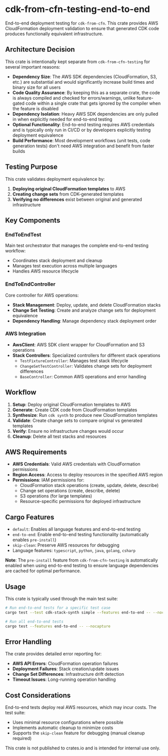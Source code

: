 # cdk-from-cfn-testing-end-to-end

End-to-end deployment testing for `cdk-from-cfn`. This crate provides AWS CloudFormation deployment validation to ensure that generated CDK code produces functionally equivalent infrastructure.

## Architecture Decision

This crate is intentionally kept separate from `cdk-from-cfn-testing` for several important reasons:

- **Dependency Size**: The AWS SDK dependencies (CloudFormation, S3, etc.) are substantial and would significantly increase build times and binary size for all users
- **Code Quality Assurance**: By keeping this as a separate crate, the code is always compiled and checked for errors/warnings, unlike feature-gated code within a single crate that gets ignored by the compiler when the feature is disabled
- **Dependency Isolation**: Heavy AWS SDK dependencies are only pulled in when explicitly needed for end-to-end testing
- **Optional Functionality**: End-to-end testing requires AWS credentials and is typically only run in CI/CD or by developers explicitly testing deployment equivalence
- **Build Performance**: Most development workflows (unit tests, code generation tests) don't need AWS integration and benefit from faster builds

## Testing Purpose

This crate validates deployment equivalence by:
1. **Deploying original CloudFormation templates** to AWS
2. **Creating change sets** from CDK-generated templates
3. **Verifying no differences** exist between original and generated infrastructure

## Key Components

### EndToEndTest
Main test orchestrator that manages the complete end-to-end testing workflow:
- Coordinates stack deployment and cleanup
- Manages test execution across multiple languages
- Handles AWS resource lifecycle

### EndToEndController
Core controller for AWS operations:
- **Stack Management**: Deploy, update, and delete CloudFormation stacks
- **Change Set Testing**: Create and analyze change sets for deployment equivalence
- **Dependency Handling**: Manage dependency stack deployment order

### AWS Integration
- **AwsClient**: AWS SDK client wrapper for CloudFormation and S3 operations
- **Stack Controllers**: Specialized controllers for different stack operations
  - `TestFixtureController`: Manages test stack lifecycle
  - `ChangeSetTestController`: Validates change sets for deployment differences
  - `BaseController`: Common AWS operations and error handling

## Workflow

1. **Setup**: Deploy original CloudFormation templates to AWS
2. **Generate**: Create CDK code from CloudFormation templates
3. **Synthesize**: Run `cdk synth` to produce new CloudFormation templates
4. **Validate**: Create change sets to compare original vs generated templates
5. **Verify**: Ensure no infrastructure changes would occur
6. **Cleanup**: Delete all test stacks and resources

## AWS Requirements

- **AWS Credentials**: Valid AWS credentials with CloudFormation permissions
- **Region Access**: Access to deploy resources in the specified AWS region
- **Permissions**: IAM permissions for:
  - CloudFormation stack operations (create, update, delete, describe)
  - Change set operations (create, describe, delete)
  - S3 operations (for large templates)
  - Resource-specific permissions for deployed infrastructure

## Cargo Features

- `default`: Enables all language features and end-to-end testing
- `end-to-end`: Enable end-to-end testing functionality (automatically enables `pre-install`)
- `skip-clean`: Preserve AWS resources for debugging
- Language features: `typescript`, `python`, `java`, `golang`, `csharp`

**Note**: The `pre-install` feature from `cdk-from-cfn-testing` is automatically enabled when using end-to-end testing to ensure language dependencies are cached for optimal performance.

## Usage

This crate is typically used through the main test suite:

```bash
# Run end-to-end tests for a specific test case
cargo test --test cdk-stack-synth simple --features end-to-end -- --nocapture

# Run all end-to-end tests
cargo test --features end-to-end -- --nocapture
```

## Error Handling

The crate provides detailed error reporting for:
- **AWS API Errors**: CloudFormation operation failures
- **Deployment Failures**: Stack creation/update issues
- **Change Set Differences**: Infrastructure drift detection
- **Timeout Issues**: Long-running operation handling

## Cost Considerations

End-to-end tests deploy real AWS resources, which may incur costs. The test suite:
- Uses minimal resource configurations where possible
- Implements automatic cleanup to minimize costs
- Supports the `skip-clean` feature for debugging (manual cleanup required)

This crate is not published to crates.io and is intended for internal use only.